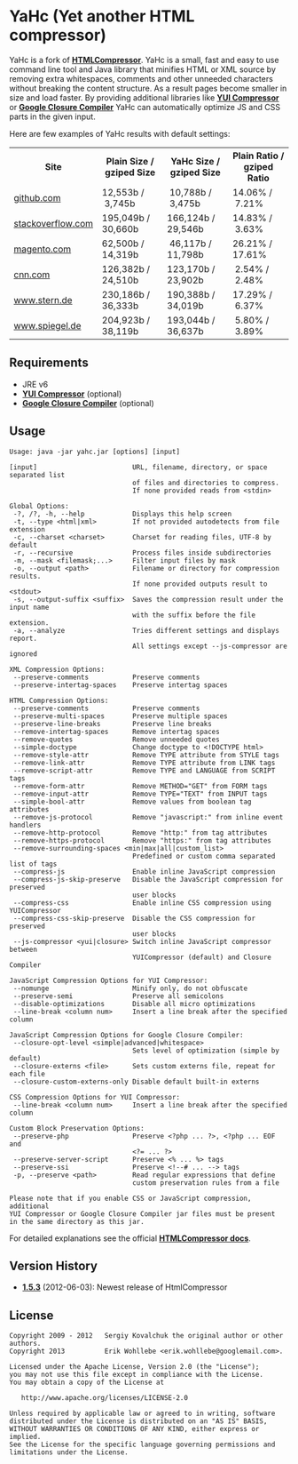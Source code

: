 YaHc (Yet another HTML compressor)
==============
YaHc is a fork of [**HTMLCompressor**](https://code.google.com/p/htmlcompressor/).
YaHc is a small, fast and easy to use command line tool and Java library that
minifies HTML or XML source by removing extra whitespaces, comments and other
unneeded characters without breaking the content structure. As a result pages
become smaller in size and load faster. By providing  additional libraries
like [**YUI Compressor**](https://github.com/yui/yuicompressor/) or [**Google
Closure Compiler**](https://code.google.com/p/closure-compiler/) YaHc can
automatically optimize JS and CSS parts in the given input.

Here are few examples of YaHc results with default settings:
<table>
  <tr>
    <th>Site</th>
    <th>Plain Size / gziped Size</th>
    <th>YaHc Size / gziped Size</th>
    <th>Plain Ratio / gziped Ratio</th>
  </tr>
  <tr>
    <td><a href="https://github.com/">github.com</a></td>
    <td>12,553b / &nbsp;3,745b</td>
    <td>&nbsp;10,788b / &nbsp;3,475b</td>
    <td>14.06% / &nbsp;7.21%</td>
  </tr>
  <tr>
    <td><a href="http://stackoverflow.com/">stackoverflow.com</a></td>
    <td>195,049b / 30,660b</td>
    <td>166,124b / 29,546b</td>
    <td>14.83% / &nbsp;3.63%</td>
  </tr>
  <tr>
    <td><a href="http://magento.com/">magento.com</a></td>
    <td>62,500b / 14,319b</td>
    <td>&nbsp;46,117b / 11,798b</td>
    <td>26.21% / 17.61%</td>
  </tr>
  <tr>
    <td><a href="http://cnn.com/">cnn.com</a></td>
    <td>126,382b / 24,510b</td>
    <td>123,170b / 23,902b</td>
    <td>&nbsp;2.54% / &nbsp;2.48%</td>
  </tr>
  <tr>
    <td><a href="http://www.stern.de/">www.stern.de</a></td>
    <td>230,186b / 36,333b</td>
    <td>190,388b / 34,019b</td>
    <td>17.29% / &nbsp;6.37%</td>
  </tr>
  <tr>
    <td><a href="http://www.spiegel.de/">www.spiegel.de</a></td>
    <td>204,923b / 38,119b</td>
    <td>193,044b / 36,637b</td>
    <td>&nbsp;5.80% / &nbsp;3.89%</td>
  </tr>
</table>

## Requirements
 - JRE v6
 - [**YUI Compressor**](https://github.com/yui/yuicompressor/) (optional)
 - [**Google Closure Compiler**](https://code.google.com/p/closure-compiler/) (optional)

## Usage
    Usage: java -jar yahc.jar [options] [input]

    [input]                        URL, filename, directory, or space separated list
                                   of files and directories to compress.
                                   If none provided reads from <stdin>

    Global Options:
     -?, /?, -h, --help            Displays this help screen
     -t, --type <html|xml>         If not provided autodetects from file extension
     -c, --charset <charset>       Charset for reading files, UTF-8 by default
     -r, --recursive               Process files inside subdirectories
     -m, --mask <filemask;...>     Filter input files by mask
     -o, --output <path>           Filename or directory for compression results.
                                   If none provided outputs result to <stdout>
     -s, --output-suffix <suffix>  Saves the compression result under the input name
                                   with the suffix before the file extension.
     -a, --analyze                 Tries different settings and displays report.
                                   All settings except --js-compressor are ignored

    XML Compression Options:
     --preserve-comments           Preserve comments
     --preserve-intertag-spaces    Preserve intertag spaces

    HTML Compression Options:
     --preserve-comments           Preserve comments
     --preserve-multi-spaces       Preserve multiple spaces
     --preserve-line-breaks        Preserve line breaks
     --remove-intertag-spaces      Remove intertag spaces
     --remove-quotes               Remove unneeded quotes
     --simple-doctype              Change doctype to <!DOCTYPE html>
     --remove-style-attr           Remove TYPE attribute from STYLE tags
     --remove-link-attr            Remove TYPE attribute from LINK tags
     --remove-script-attr          Remove TYPE and LANGUAGE from SCRIPT tags
     --remove-form-attr            Remove METHOD="GET" from FORM tags
     --remove-input-attr           Remove TYPE="TEXT" from INPUT tags
     --simple-bool-attr            Remove values from boolean tag attributes
     --remove-js-protocol          Remove "javascript:" from inline event handlers
     --remove-http-protocol        Remove "http:" from tag attributes
     --remove-https-protocol       Remove "https:" from tag attributes
     --remove-surrounding-spaces <min|max|all|custom_list>
                                   Predefined or custom comma separated list of tags
     --compress-js                 Enable inline JavaScript compression
     --compress-js-skip-preserve   Disable the JavaScript compression for preserved
                                   user blocks
     --compress-css                Enable inline CSS compression using YUICompressor
     --compress-css-skip-preserve  Disable the CSS compression for preserved
                                   user blocks
     --js-compressor <yui|closure> Switch inline JavaScript compressor between
                                   YUICompressor (default) and Closure Compiler

    JavaScript Compression Options for YUI Compressor:
     --nomunge                     Minify only, do not obfuscate
     --preserve-semi               Preserve all semicolons
     --disable-optimizations       Disable all micro optimizations
     --line-break <column num>     Insert a line break after the specified column

    JavaScript Compression Options for Google Closure Compiler:
     --closure-opt-level <simple|advanced|whitespace>
                                   Sets level of optimization (simple by default)
     --closure-externs <file>      Sets custom externs file, repeat for each file
     --closure-custom-externs-only Disable default built-in externs

    CSS Compression Options for YUI Compressor:
     --line-break <column num>     Insert a line break after the specified column

    Custom Block Preservation Options:
     --preserve-php                Preserve <?php ... ?>, <?php ... EOF and
                                   <?= ... ?>
     --preserve-server-script      Preserve <% ... %> tags
     --preserve-ssi                Preserve <!--# ... --> tags
     -p, --preserve <path>         Read regular expressions that define
                                   custom preservation rules from a file

    Please note that if you enable CSS or JavaScript compression, additional
    YUI Compressor or Google Closure Compiler jar files must be present
    in the same directory as this jar.


For detailed explanations see the official [**HTMLCompressor docs**](https://code.google.com/p/htmlcompressor/).

## Version History
- [**1.5.3**](https://github.com/Wohlie/HtmlCompressor/releases/tag/v1.5.3) (2012-06-03): Newest release of HtmlCompressor

License
-------
    Copyright 2009 - 2012   Sergiy Kovalchuk the original author or other authors.
    Copyright 2013          Erik Wohllebe <erik.wohllebe@googlemail.com>.

    Licensed under the Apache License, Version 2.0 (the "License");
    you may not use this file except in compliance with the License.
    You may obtain a copy of the License at

       http://www.apache.org/licenses/LICENSE-2.0

    Unless required by applicable law or agreed to in writing, software
    distributed under the License is distributed on an "AS IS" BASIS,
    WITHOUT WARRANTIES OR CONDITIONS OF ANY KIND, either express or implied.
    See the License for the specific language governing permissions and
    limitations under the License.